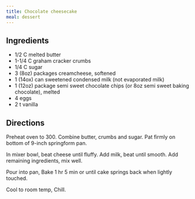 ```yaml
---
title: Chocolate cheesecake
meal: dessert
---
```


## Ingredients
* 1/2 C melted butter
* 1-1/4 C graham cracker crumbs
* 1/4 C sugar
* 3 (8oz) packages creamcheese, softened
* 1 (14ox) can sweetened condensed milk (not evaporated milk)
* 1 (12oz) package semi sweet chocolate chips (or 8oz semi sweet baking chocolate), melted
* 4 eggs
* 2 t vanilla

## Directions
Preheat oven to 300. Combine butter, crumbs and sugar. Pat firmly on bottom of 9-inch springform pan.

In mixer bowl, beat cheese until fluffy. Add milk, beat until smooth. Add remaining ingredients, mix well.

Pour into pan, Bake 1 hr 5 min or until cake springs back when lightly touched.

Cool to room temp, Chill.
